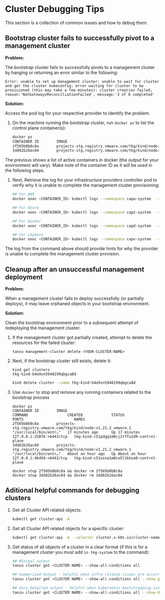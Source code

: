 # Cluster Debugging Tips

This section is a collection of common issues and how to debug them.

## Bootstrap cluster fails to successfully pivot to a management cluster

**Problem:**

The bootstrap cluster fails to successfully pivots to a management cluster by
hanging or returning an error similar to the following:

```shell
Error: unable to set up management cluster: unable to wait for cluster and get the cluster kubeconfig: error waiting for cluster to be provisioned (this may take a few minutes): cluster creation failed, reason:'NatGatewaysReconciliationFailed', message:'3 of 8 completed'
```

**Solution:**

Access the pod log for your respective provider to identify the problem.

1. On the machine running the bootstrap cluster, run `docker ps` to list the
   control plane container(s):

    ```sh
    docker ps
    CONTAINER ID        IMAGE                                                             COMMAND                  CREATED             STATUS              PORTS                       NAMES
    2f505b8b0c8a        projects-stg.registry.vmware.com/tkg/kind/node:v1.21.2_vmware.1   "/usr/local/bin/entr…"   17 minutes ago      Up 17 minutes       127.0.0.1:33876->6443/tcp   tkg-kind-c51pdgq1m0cj2rffu1d0-control-plane
    3dd82b26ac04        projects-stg.registry.vmware.com/tkg/kind/node:v1.21.2_vmware.1   "/usr/local/bin/entr…"   About an hour ago   Up About an hour    127.0.0.1:46450->6443/tcp   tkg-kind-c51oina1m0co5l1khoa0-control-plane
    ```

The previous shows a list of active containers in docker (the output for your
environment will vary). Make note of the container ID as it will be used in the
following steps.

1. Next, Retrieve the log for your infrastructure providers controller pod to verify why it is unable to complete
   the management cluster provisioning:

   ```sh
   ## For AWS
   docker exec <CONTAINER_ID> kubectl logs --namespace capa-system  --selector cluster.x-k8s.io/provider=infrastructure-aws,control-plane=controller-manager -c manager --kubeconfig /etc/kubernetes/admin.conf

   ## For Azure
   docker exec <CONTAINER_ID> kubectl logs --namespace capz-system  --selector cluster.x-k8s.io/provider=infrastructure-azure,control-plane=controller-manager -c manager --kubeconfig /etc/kubernetes/admin.conf

   ## For Docker
   docker exec <CONTAINER_ID> kubectl logs --namespace capd-system  --selector cluster.x-k8s.io/provider=infrastructure-docker,control-plane=controller-manager -c manager --kubeconfig /etc/kubernetes/admin.conf

   ## For vSphere
   docker exec <CONTAINER_ID> kubectl logs --namespace capv-system  --selector cluster.x-k8s.io/provider=infrastructure-vsphere,control-plane=controller-manager -c manager --kubeconfig /etc/kubernetes/admin.conf
   ```

The log from the command above should provide hints for why the provider is
unable to complete the management cluster provision.

## Cleanup after an unsuccessful management deployment

**Problem:**

When a management cluster fails to deploy successfully (or partially deploys),
it may leave orphaned objects in your bootstrap environment.

**Solution:**

Clean the bootstrap environment prior to a subsequent attempt of redeploying the
management cluster.

1. If the management cluster got partially created, attempt to delete the
   resources for the failed cluster:

    ```shell
    tanzu management-cluster delete <YOUR-CLUSTER-NAME>
    ```

1. Next, if the bootstrap cluster still exists, delete it:

    ```shell
    kind get clusters
    tkg-kind-b4o9sn5948199qbgca8d
    ```

    ```sh
    kind delete cluster --name tkg-kind-b4o9sn5948199qbgca8d
    ```

1. Use `docker` to stop and remove any running containers related to the
   bootstrap process

    ```shell
    docker ps
    CONTAINER ID        IMAGE                                                             COMMAND                  CREATED             STATUS              PORTS                       NAMES
    2f505b8b0c8a        projects-stg.registry.vmware.com/tkg/kind/node:v1.21.2_vmware.1   "/usr/local/bin/entr…"   17 minutes ago      Up 17 minutes       127.0.0.1:33876->6443/tcp   tkg-kind-c51pdgq1m0cj2rffu1d0-control-plane
    3dd82b26ac04        projects-stg.registry.vmware.com/tkg/kind/node:v1.21.2_vmware.1   "/usr/local/bin/entr…"   About an hour ago   Up About an hour    127.0.0.1:46450->6443/tcp   tkg-kind-c51oina1m0co5l1khoa0-control-plane
    ```

    ```shell
    docker stop 2f505b8b0c8a && docker rm 2f505b8b0c8a
    docker stop 3dd82b26ac04 && docker rm 3dd82b26ac04
    ```

## Aditional helpful commands for debugging clusters

1. Get all Cluster API related objects:

   ```sh
   kubectl get cluster-api -A
   ```

1. Get all Cluster API related objects for a specific cluster:

   ```sh
   kubectl get cluster-api -A --selector cluster.x-k8s.io/cluster-name=<CLUSTER NAME> -o wide
   ```

1. Get status of all objects of a cluster in a clear format (if this is for a management cluster you must add `in tkg-system` to the command):

   ```sh
   ## Minimal output
   tanzu cluster get <CLUSTER NAME> --show-all-conditions all

   ## Summarized Output - helpful when infra related issues are occurring
   tanzu cluster get <CLUSTER NAME> --show-all-conditions all --show-group-members

   ## Very Detailed output - helpful when kubernetes bootstrapping issues are occurring
   tanzu cluster get <CLUSTER NAME> --show-all-conditions all --show-details --show-group-members
   ```
